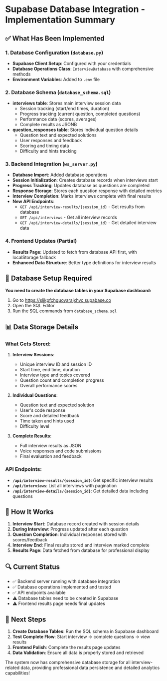# Supabase Database Integration - Implementation Summary

## ✅ What Has Been Implemented

### 1. Database Configuration (`database.py`)
- **Supabase Client Setup**: Configured with your credentials
- **Database Operations Class**: `InterviewDatabase` with comprehensive methods
- **Environment Variables**: Added to `.env` file

### 2. Database Schema (`database_schema.sql`)
- **interviews table**: Stores main interview session data
  - Session tracking (start/end times, duration)
  - Progress tracking (current question, completed questions)  
  - Performance data (scores, averages)
  - Complete results as JSONB
- **question_responses table**: Stores individual question details
  - Question text and expected solutions
  - User responses and feedback
  - Scoring and timing data
  - Difficulty and hints tracking

### 3. Backend Integration (`ws_server.py`)
- **Database Import**: Added database operations
- **Session Initialization**: Creates database records when interviews start
- **Progress Tracking**: Updates database as questions are completed
- **Response Storage**: Stores each question response with detailed metrics
- **Interview Completion**: Marks interviews complete with final results
- **New API Endpoints**:
  - `GET /api/interview-results/{session_id}` - Get results from database
  - `GET /api/interviews` - Get all interview records
  - `GET /api/interview-details/{session_id}` - Get detailed interview data

### 4. Frontend Updates (Partial)
- **Results Page**: Updated to fetch from database API first, with localStorage fallback
- **Enhanced Data Structure**: Better type definitions for interview results

## 🔧 Database Setup Required

**You need to create the database tables in your Supabase dashboard:**

1. Go to https://sljkpfchguoyarajxhvc.supabase.co
2. Open the SQL Editor
3. Run the SQL commands from `database_schema.sql`

## 📊 Data Storage Details

### What Gets Stored:
1. **Interview Sessions**:
   - Unique interview ID and session ID
   - Start time, end time, duration
   - Interview type and topics covered
   - Question count and completion progress
   - Overall performance scores

2. **Individual Questions**:
   - Question text and expected solution
   - User's code response
   - Score and detailed feedback
   - Time taken and hints used
   - Difficulty level

3. **Complete Results**:
   - Full interview results as JSON
   - Voice responses and code submissions
   - Final evaluation and feedback

### API Endpoints:
- **`/api/interview-results/{session_id}`**: Get specific interview results
- **`/api/interviews`**: List all interviews with pagination
- **`/api/interview-details/{session_id}`**: Get detailed data including questions

## 🚀 How It Works

1. **Interview Start**: Database record created with session details
2. **During Interview**: Progress updated after each question
3. **Question Completion**: Individual responses stored with scores/feedback
4. **Interview End**: Final results stored and interview marked complete
5. **Results Page**: Data fetched from database for professional display

## 🔍 Current Status

- ✅ Backend server running with database integration
- ✅ Database operations implemented and tested
- ✅ API endpoints available
- ⚠️ Database tables need to be created in Supabase
- ⚠️ Frontend results page needs final updates

## 🎯 Next Steps

1. **Create Database Tables**: Run the SQL schema in Supabase dashboard
2. **Test Complete Flow**: Start interview → complete questions → view results
3. **Frontend Polish**: Complete the results page updates
4. **Data Validation**: Ensure all data is properly stored and retrieved

The system now has comprehensive database storage for all interview-related data, providing professional data persistence and detailed analytics capabilities!